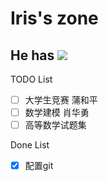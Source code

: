 # Iris's zone

## He has ![](https://img.shields.io/github/followers/Ediath-Wu?style=social)


TODO List

* [ ] 大学生竞赛 蒲和平
* [ ] 数学建模 肖华勇
* [ ] 高等数学试题集

Done List

* [X] 配置git
